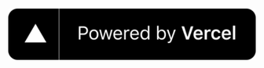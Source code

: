 [<img src="https://raw.githubusercontent.com/wardecs/educatehacks-website/99da2f5c23e86639578b2fc3631752ba0a1ce29c/8.svg" width="600" alt="alt text">](https://vercel.com/?utm_source=educatehacks&utm_campaign=oss)
